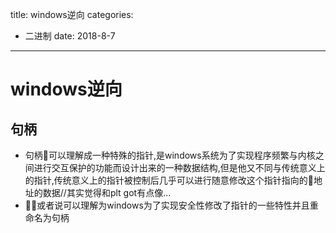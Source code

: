 title: windows逆向
categories: 
- 二进制
date: 2018-8-7
---
# windows逆向

## 句柄
- 句柄可以理解成一种特殊的指针,是windows系统为了实现程序频繁与内核之间进行交互保护的功能而设计出来的一种数据结构,但是他又不同与传统意义上的指针,传统意义上的指针被控制后几乎可以进行随意修改这个指针指向的地址的数据//其实觉得和plt got有点像...
- 或者说可以理解为windows为了实现安全性修改了指针的一些特性并且重命名为句柄
